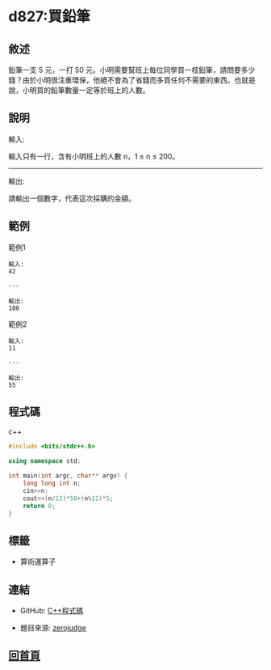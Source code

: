 
# d827:買鉛筆

## 敘述

鉛筆一支 5 元，一打 50 元。小明需要幫班上每位同學買一枝鉛筆，請問要多少錢？由於小明很注重環保，他絕不會為了省錢而多買任何不需要的東西。也就是說，小明買的鉛筆數量一定等於班上的人數。

## 說明

輸入:

輸入只有一行，含有小明班上的人數 n，1 ≤ n ≤ 200。

---

輸出:

請輸出一個數字，代表這次採購的金額。
## 範例


範例1

```text
輸入:
42

---

輸出:
180
```

範例2

```text
輸入:
11

---

輸出:
55
```

## 程式碼
    
c++

```cpp
#include <bits/stdc++.h>

using namespace std;

int main(int argc, char** argv) {
	long long int n;
	cin>>n;
	cout<<(n/12)*50+(n%12)*5;
	return 0;
}


```

## 標籤

- 算術運算子


## 連結
- GitHub: [C++程式碼](https://github.com/henryleecode23/solve_record/blob/main/zerojudge/d827/main.cpp)

- 題目來源: [zerojudge](https://zerojudge.tw/ShowProblem?problemid=d827)
## [回首頁](https://henryleecode23.github.io/solve_record/)
